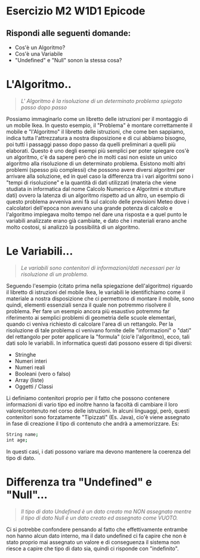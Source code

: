 # Esercizio M2 W1D1 Epicode

## Rispondi alle seguenti domande:

- Cos'è un Algoritmo?
- Cos'è una Variabile
- "Undefined" e "Null" sonon la stessa cosa?

# L'Algoritmo..

> _L' Algoritmo è la risoluzione di un determinato problema spiegato passo dopo passo_ 

Possiamo immaginarlo come un libretto delle istruzioni per il montaggio di un mobile Ikea.
In questo esempio, il "Problema" è montare correttamente il mobile e "l'Algoritmo" il libretto delle istruzioni, che come ben sappiamo, indica tutta l'attrezzatura a nostra disposizione e di cui abbiamo bisogno, poi tutti i passaggi passo dopo passo da quelli preliminari a quelli più elaborati.
Questo è uno degli esempi più semplici per poter spiegare cos'è un algoritmo, c'è da sapere però che in molti casi non esiste un unico algoritmo alla risoluzione di un determinato problema. Esistono molti altri problemi (spesso più complessi) che possono avere diversi algoritmi per arrivare alla soluzione, ed in quel caso la differenza tra i vari algoritmi sono i "tempi di risoluzione" e la quantità di dati utilizzati 
(materia che  viene studiata in informatica dal nome Calcolo Numerico e Algoritmi e strutture dati) ovvero la latenza di un algoritmo rispetto ad un altro, un esempio di questo problema avveniva anni fà sul calcolo delle previsioni Meteo dove i calcolatori dell'epoca non avevano una grande potenza di calcolo e l'algoritmo impiegava molto tempo nel dare una risposta e a quel punto le variabili analizzate erano già cambiate, e dato che i materiali erano anche molto costosi, si analizzò la possibilità di un algoritmo.


# Le Variabili...

> _Le variabili sono contenitori di informazioni/dati necessari per la risoluzione di un problema._

Seguendo l'esempio (citato prima nella spiegazione dell'algoritmo) riguardo il libretto di istruzioni del mobile Ikea, le variabili le identifichiamo come il materiale a nostra disposizione che ci permettono di montare il mobile, sono quindi, elementi essenziali senza il quale non potremmo risolvere il problema.
Per fare un esempio ancora più esaustivo potremmo far riferimento ai semplici problemi di geometria delle scuole elementari, quando ci veniva richiesto di calcolare l'area di un rettangolo. 
Per la risoluzione di tale problema ci venivano fornite delle "informazioni" o "dati" del rettangolo per poter applicare la "formula" (cio'è l'algoritmo), ecco, tali dati solo le variabili.
In informatica questi dati possono essere di tipi diversi: 
- Stringhe
- Numeri interi
- Numeri reali
- Booleani (vero o falso)
- Array (liste)
- Oggetti / Classi

Li definiamo contenitori proprio per il fatto che possono contenere informazioni di vario tipo ed inoltre hanno la facoltà di cambiare il loro valore/contenuto nel corso delle istruzioni.
In alcuni linguaggi, però, questi contenitori sono forzatamente "Tipizzati" (Es. Java), cio'è viene assegnato in fase di creazione il tipo di contenuto che andrà a amemorizzare. 
Es:
```sh
String name;
int age;
```
In questi casi, i dati possono variare ma devono mantenere la coerenza del tipo di dato.


# Differenza tra "Undefined" e "Null"...

> _Il tipo di dato Undefined è un dato creato ma NON assegnato mentre il tipo di dato Null è un dato creato ed assegnato come VUOTO._


Ci si potrebbe confondere pensando al fatto che effettivamente entrambe non hanno alcun dato interno,
ma il dato undefined ci fa capire che non è stato proprio mai assegnato un valore e di conseguenza il sistema non riesce a capire che tipo di dato sia, quindi ci risponde con "indefinito".